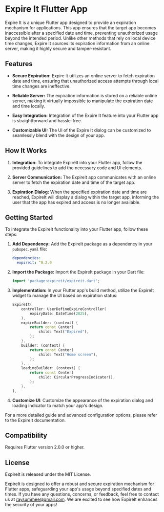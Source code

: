# Expire It Flutter App

Expire It is a unique Flutter app designed to provide an expiration mechanism for applications. This app ensures that the target app becomes inaccessible after a specified date and time, preventing unauthorized usage beyond the intended period. Unlike other methods that rely on local device time changes, Expire It sources its expiration information from an online server, making it highly secure and tamper-resistant.

## Features

- **Secure Expiration:** Expire It utilizes an online server to fetch expiration date and time, ensuring that unauthorized access attempts through local time changes are ineffective.

- **Reliable Server:** The expiration information is stored on a reliable online server, making it virtually impossible to manipulate the expiration date and time locally.

- **Easy Integration:** Integration of the Expire It feature into your Flutter app is straightforward and hassle-free.

- **Customizable UI:** The UI of the Expire It dialog can be customized to seamlessly blend with the design of your app.

## How It Works

1. **Integration:** To integrate ExpireIt into your Flutter app, follow the provided guidelines to add the necessary code and UI elements.

2. **Server Communication:** The ExpireIt app communicates with an online server to fetch the expiration date and time of the target app.

3. **Expiration Dialog:** When the specified expiration date and time are reached, ExpireIt will display a dialog within the target app, informing the user that the app has expired and access is no longer available.

## Getting Started

To integrate the ExpireIt functionality into your Flutter app, follow these steps:

1. **Add Dependency:** Add the ExpireIt package as a dependency in your `pubspec.yaml` file:

   ```yaml
   dependencies:
     expireit: ^0.2.0
   ```

2. **Import the Package:** Import the ExpireIt package in your Dart file:

    ```dart
    import 'package:expireit/expireit.dart';
    ```

3. **Implementation:** In your Flutter app's build method, utilize the ExpireIt widget to manage the UI based on expiration status:

    ```dart
    ExpireIt(
        controller: UserDefineExpireController(
            expiryDate: DateTime(2025),
        ),
        expireBuilder: (context) {
            return const Center(
                child: Text("Expired"),
            );
        },
        builder: (context) {
            return const Center(
                child: Text("Home screen"),
            );
        },
        loadingBuilder: (context) {
            return const Center(
                child: CircularProgressIndicator(),
            );
        },
    ),
    ```
4. **Customize UI**: Customize the appearance of the expiration dialog and loading indicator to match your app's design.

For a more detailed guide and advanced configuration options, please refer to the ExpireIt documentation.

## Compatibility

Requires Flutter version 2.0.0 or higher.

## License

ExpireIt is released under the MIT License.

ExpireIt is designed to offer a robust and secure expiration mechanism for Flutter apps, safeguarding your app's usage beyond specified dates and times. If you have any questions, concerns, or feedback, feel free to contact us at raysummee@gmail.com. We are excited to see how ExpireIt enhances the security of your apps!